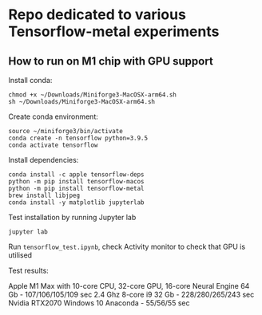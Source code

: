 # Repo dedicated to various Tensorflow-metal experiments

## How to run on M1 chip with GPU support

Install conda:
```
chmod +x ~/Downloads/Miniforge3-MacOSX-arm64.sh
sh ~/Downloads/Miniforge3-MacOSX-arm64.sh
```

Create conda environment:
```
source ~/miniforge3/bin/activate
conda create -n tensorflow python=3.9.5
conda activate tensorflow
```

Install dependencies:
```
conda install -c apple tensorflow-deps
python -m pip install tensorflow-macos
python -m pip install tensorflow-metal
brew install libjpeg
conda install -y matplotlib jupyterlab
```

Test installation by running Jupyter lab
```
jupyter lab
```
Run `tensorflow_test.ipynb`, check Activity monitor to check that GPU is utilised

Test results:

Apple M1 Max with 10-core CPU, 32-core GPU, 16-core Neural Engine 64 Gb - 107/106/105/109 sec
2.4 Ghz 8-core i9 32 Gb - 228/280/265/243 sec
Nvidia RTX2070 Windows 10 Anaconda - 55/56/55 sec 
